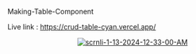 Making-Table-Component

Live link : https://crud-table-cyan.vercel.app/

<div align="center">
  <a href="https://ibb.co/4NL0yS4"><img src="https://i.ibb.co/DKFjXMw/scrnli-1-13-2024-12-33-00-AM.png" alt="scrnli-1-13-2024-12-33-00-AM" border="0"></a>
</div>
